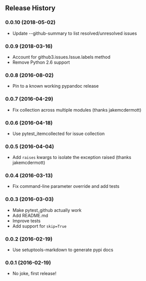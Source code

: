 ## Release History

### 0.0.10 (2018-05-02)

* Update --github-summary to list resolved/unresolved issues

### 0.0.9 (2018-03-16)

* Account for github3.issues.Issue.labels method
* Remove Python 2.6 support

### 0.0.8 (2016-08-02)

* Pin to a known working pypandoc release

### 0.0.7 (2016-04-29)

* Fix collection across multiple modules (thanks jakemcdermott)

### 0.0.6 (2016-04-18)

* Use pytest_itemcollected for issue collection

### 0.0.5 (2016-04-04)

* Add `raises` kwargs to isolate the exception raised (thanks jakemcdermott)

### 0.0.4 (2016-03-13)

* Fix command-line parameter override and add tests

### 0.0.3 (2016-03-03)

* Make pytest_github actually work
* Add README.md
* Improve tests
* Add support for `skip=True`

### 0.0.2 (2016-02-19)

* Use setuptools-markdown to generate pypi docs

### 0.0.1 (2016-02-19)

* No joke, first release!
